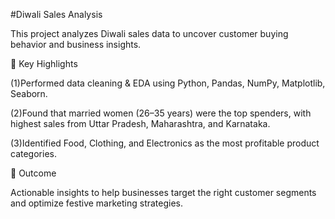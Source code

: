 #Diwali Sales Analysis

This project analyzes Diwali sales data to uncover customer buying behavior and business insights.

🔹 Key Highlights

(1)Performed data cleaning & EDA using Python, Pandas, NumPy, Matplotlib, Seaborn.

(2)Found that married women (26–35 years) were the top spenders, with highest sales from Uttar Pradesh, Maharashtra, and Karnataka.

(3)Identified Food, Clothing, and Electronics as the most profitable product categories.

🎯 Outcome

Actionable insights to help businesses target the right customer segments and optimize festive marketing strategies.
